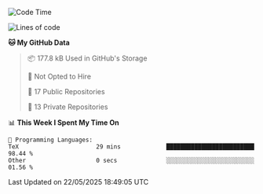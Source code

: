 <!--START_SECTION:waka-->
![Code Time](http://img.shields.io/badge/Code%20Time-1%2C114%20hrs%202%20mins-blue)

![Lines of code](https://img.shields.io/badge/From%20Hello%20World%20I%27ve%20Written-224.9%20thousand%20lines%20of%20code-blue)

**🐱 My GitHub Data** 

> 📦 177.8 kB Used in GitHub's Storage 
 > 
> 🚫 Not Opted to Hire
 > 
> 📜 17 Public Repositories 
 > 
> 🔑 13 Private Repositories 
 > 
📊 **This Week I Spent My Time On** 

```text
💬 Programming Languages: 
TeX                      29 mins             █████████████████████████   98.44 % 
Other                    0 secs              ░░░░░░░░░░░░░░░░░░░░░░░░░   01.56 % 
```


 Last Updated on 22/05/2025 18:49:05 UTC
<!--END_SECTION:waka-->
